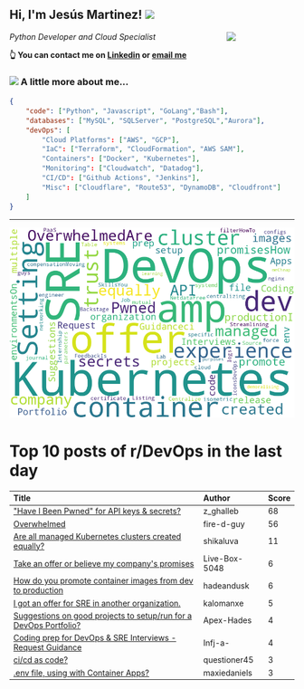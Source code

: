 <!--
**jmartinezl/jmartinezl** is a ✨ _special_ ✨ repository because its `README.md` (this file) appears on your GitHub profile.

Here are some ideas to get you started:

- 🔭 I’m currently working on ...
- 🌱 I’m currently learning ...
- 👯 I’m looking to collaborate on ...
- 🤔 I’m looking for help with ...
- 💬 Ask me about ...
- 📫 How to reach me: ...
- 😄 Pronouns: ...
- ⚡ Fun fact: ...
-->

<h2>Hi, I'm Jesús Martinez! <img src="https://media.giphy.com/media/WUlplcMpOCEmTGBtBW/giphy.gif" width="30"> </h2>
<img align='right' src="https://media.giphy.com/media/NytMLKyiaIh6VH9SPm/giphy.gif" width="120">
<p><em>Python Developer and Cloud Specialist
</em></p>

**👆 You can contact me on [Linkedin](https://www.linkedin.com/in/jes%C3%BAs-martinez-2b7b10104/) or [email me](mailto:jesus.mtz.lorenzo@gmail.com)**

### <img src="https://media.giphy.com/media/VgCDAzcKvsR6OM0uWg/giphy.gif" width="50"> A little more about me...  

```json
{
    "code": ["Python", "Javascript", "GoLang","Bash"],
    "databases": ["MySQL", "SQLServer", "PostgreSQL","Aurora"],
    "devOps": [
        "Cloud Platforms": ["AWS", "GCP"],
        "IaC": ["Terraform", "CloudFormation", "AWS SAM"],
        "Containers": ["Docker", "Kubernetes"],
        "Monitoring": ["Cloudwatch", "Datadog"],
        "CI/CD": ["Github Actions", "Jenkins"],
        "Misc": ["Cloudflare", "Route53", "DynamoDB", "Cloudfront"]
    ]
}
```
---

![Wordcloud](./cloud.png)

# Top 10 posts of r/DevOps in the last day

| Title | Author | Score |
|:---|:---|:---|
| ["Have I Been Pwned" for API keys &amp; secrets?](https://www.reddit.com/r/devops/comments/17cd18h/have_i_been_pwned_for_api_keys_secrets/) | z_ghalleb | 68 |
| [Overwhelmed](https://www.reddit.com/r/devops/comments/17caxtk/overwhelmed/) | fire-d-guy | 56 |
| [Are all managed Kubernetes clusters created equally?](https://www.reddit.com/r/devops/comments/17cvyxm/are_all_managed_kubernetes_clusters_created/) | shikaluva | 11 |
| [Take an offer or believe my company's promises](https://www.reddit.com/r/devops/comments/17cf0ck/take_an_offer_or_believe_my_companys_promises/) | Live-Box-5048 | 6 |
| [How do you promote container images from dev to production](https://www.reddit.com/r/devops/comments/17cs6v3/how_do_you_promote_container_images_from_dev_to/) | hadeandusk | 6 |
| [I got an offer for SRE in another organization.](https://www.reddit.com/r/devops/comments/17cgavo/i_got_an_offer_for_sre_in_another_organization/) | kalomanxe | 5 |
| [Suggestions on good projects to setup/run for a DevOps Portfolio?](https://www.reddit.com/r/devops/comments/17cikep/suggestions_on_good_projects_to_setuprun_for_a/) | Apex-Hades | 4 |
| [Coding prep for DevOps &amp; SRE Interviews - Request Guidance](https://www.reddit.com/r/devops/comments/17cg15i/coding_prep_for_devops_sre_interviews_request/) | Infj-a- | 4 |
| [ci/cd as code?](https://www.reddit.com/r/devops/comments/17ceqvr/cicd_as_code/) | questioner45 | 3 |
| [.env file, using with Container Apps?](https://www.reddit.com/r/devops/comments/17cl3bq/env_file_using_with_container_apps/) | maxiedaniels | 3 |
